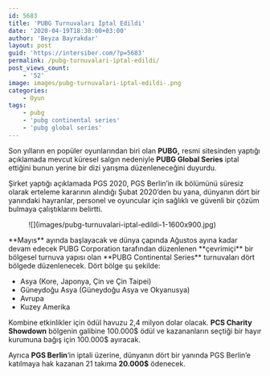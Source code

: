 ```yaml
---
id: 5683
title: 'PUBG Turnuvaları İptal Edildi'
date: '2020-04-19T18:30:00+03:00'
author: 'Beyza Bayrakdar'
layout: post
guid: 'https://intersiber.com/?p=5683'
permalink: /pubg-turnuvalari-iptal-edildi/
post_views_count:
    - '52'
image: images/pubg-turnuvalari-iptal-edildi-.png
categories:
    - Oyun
tags:
    - pubg
    - 'pubg continental series'
    - 'pubg global series'
---
```


Son yılların en popüler oyunlarından biri olan **PUBG,** resmi sitesinden yaptığı açıklamada mevcut küresel salgın nedeniyle **PUBG Global Series** iptal ettiğini bunun yerine bir dizi yarışma düzenleneceğini duyurdu.

Şirket yaptığı açıklamada PGS 2020, PGS Berlin’in ilk bölümünü süresiz olarak erteleme kararının alındığı Şubat 2020’den bu yana, dünyanın dört bir yanındaki hayranlar, personel ve oyuncular için sağlıklı ve güvenli bir çözüm bulmaya çalıştıklarını belirtti.

<figure class="wp-block-image size-large">![](images/pubg-turnuvalari-iptal-edildi-1-1600x900.jpg)</figure>**Mayıs** ayında başlayacak ve dünya çapında Ağustos ayına kadar devam edecek PUBG Corporation tarafından düzenlenen **çevrimiçi** bir bölgesel turnuva yapısı olan **PUBG Continental Series** turnuvaları dört bölgede düzenlenecek. Dört bölge şu şekilde:

- Asya (Kore, Japonya, Çin ve Çin Taipei)
- Güneydoğu Asya (Güneydoğu Asya ve Okyanusya)
- Avrupa
- Kuzey Amerika

Kombine etkinlikler için ödül havuzu 2,4 milyon dolar olacak. **PCS Charity Showdown** bölgenin galibine 100.000$ ödül ve kazananların seçtiği bir hayır kurumuna bağış için 100.000$ ayıracak.

Ayrıca **PGS Berlin**‘in iptali üzerine, dünyanın dört bir yanında PGS Berlin’e katılmaya hak kazanan 21 takıma **20.000$** ödenecek.